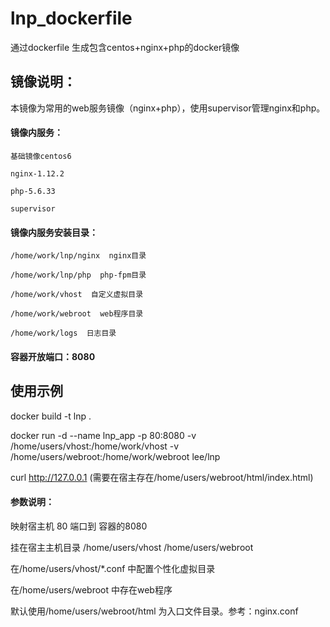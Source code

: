 # lnp_dockerfile
通过dockerfile 生成包含centos+nginx+php的docker镜像

## 镜像说明：
本镜像为常用的web服务镜像（nginx+php），使用supervisor管理nginx和php。

#### 镜像内服务：

	基础镜像centos6

	nginx-1.12.2

	php-5.6.33
	
	supervisor

#### 镜像内服务安装目录：

	/home/work/lnp/nginx  nginx目录

	/home/work/lnp/php  php-fpm目录

	/home/work/vhost  自定义虚拟目录

	/home/work/webroot  web程序目录

	/home/work/logs  日志目录

#### 容器开放端口：8080

## 使用示例

docker build -t lnp .

docker run -d --name lnp_app -p 80:8080 -v /home/users/vhost:/home/work/vhost -v /home/users/webroot:/home/work/webroot lee/lnp

curl http://127.0.0.1 (需要在宿主存在/home/users/webroot/html/index.html)

#### 参数说明：

映射宿主机 80 端口到 容器的8080
	
挂在宿主主机目录 /home/users/vhost /home/users/webroot

在/home/users/vhost/*.conf 中配置个性化虚拟目录

在/home/users/webroot 中存在web程序

默认使用/home/users/webroot/html 为入口文件目录。参考：nginx.conf
